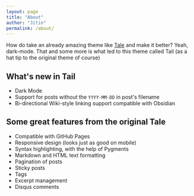 ```yaml
---
layout: page
title: "About"
author: "Jitin"
permalink: /about/
---
```


How do take an already amazing theme like [Tale](https://github.com/chesterhow/tale) and make it better? Yeah, dark-mode. That and some more is what led to this theme called Tail (as a hat tip to the original theme of course)

## What's new in Tail
- Dark Mode
- Support for posts without the `YYYY-MM-DD` in post's filename
- Bi-directional Wiki-style linking support compatible with Obsidian

## Some great features from the original Tale
- Compatible with GitHub Pages
- Responsive design (looks just as good on mobile)
- Syntax highlighting, with the help of Pygments
- Markdown and HTML text formatting
- Pagination of posts
- Sticky posts
- Tags
- Excerpt management
- Disqus comments
